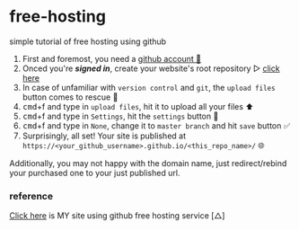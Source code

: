 <script src="https://use.fontawesome.com/a66afde7db.js"></script>

# free-hosting
simple tutorial of free hosting using github <i class="fa fa-github" aria-hidden="true"></i>

1. First and foremost, you need a [github account  👤 ](https://github.com/join?source=header-home)
2. Onced you're ***signed in***, create your website's root repository ▷ [click here](https://github.com/new)
3. In case of unfamiliar with `version control` and `git`, the `upload files` button comes to rescue 💊 
4. <kbd>cmd</kbd>+f and type in `upload files`, hit it to upload all your files ⬆️
5. <kbd>cmd</kbd>+f and type in `Settings`, hit the `settings` button 🔧
6. <kbd>cmd</kbd>+f and type in `None`, change it to `master branch` and hit `save` button ✅
7. Surprisingly, all set! Your site is published at `https://<your_github_username>.github.io/<this_repo_name>/` 🌐

Additionally, you may not happy with the domain name, just redirect/rebind your purchased one to your just published url.

### reference

[Click here](https://lxynox.github.io/) is MY site using github free hosting service [△]
